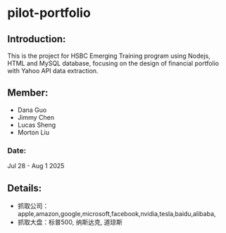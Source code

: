 # pilot-portfolio

## Introduction:
This is the project for HSBC Emerging Training program using Nodejs, HTML and MySQL database, focusing on the design of financial portfolio with Yahoo API data extraction.

## Member:
- Dana Guo
- Jimmy Chen
- Lucas Sheng
- Morton Liu

### Date:
Jul 28 - Aug 1 2025

## Details:
- 抓取公司：apple,amazon,google,microsoft,facebook,nvidia,tesla,baidu,alibaba,
- 抓取大盘：标普500, 纳斯达克, 道琼斯